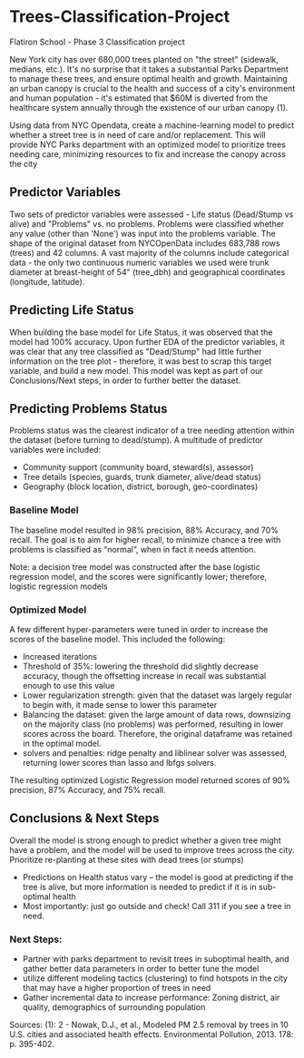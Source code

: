 # Trees-Classification-Project
Flatiron School - Phase 3 Classification project

New York city has over 680,000 trees planted on "the street" (sidewalk, medians, etc.). It's no surprise that it takes a substantial Parks Department to manage these trees, and ensure optimal health and growth. Maintaining an urban canopy is crucial to the health and success of a city's environment and human population - it's estimated that $60M is diverted from the healthcare system annually through the existence of our urban canopy (1).

Using data from NYC Opendata, create a machine-learning model to predict whether a street tree is in need of care and/or replacement. This will provide NYC Parks department with an optimized model to prioritize trees needing care, minimizing resources to fix and increase the canopy across the city

## Predictor Variables
Two sets of predictor variables were assessed - Life status (Dead/Stump vs alive) and "Problems" vs. no problems. Problems were classified whether any value (other than 'None') was input into the problems variable. The shape of the original dataset from NYCOpenData includes 683,788 rows (trees) and 42 columns. A vast majority of the columns include categorical data - the only two continuous numeric variables we used were trunk diameter at breast-height of 54" (tree_dbh) and geographical coordinates (longitude, latitude).

## Predicting Life Status
When building the base model for Life Status, it was observed that the model had 100% accuracy. Upon further EDA of the predictor variables, it was clear that any tree classified as "Dead/Stump" had little further information on the tree plot - therefore, it was best to scrap this target variable, and build a new model. This model was kept as part of our Conclusions/Next steps, in order to further better the dataset.

## Predicting Problems Status
Problems status was the clearest indicator of a tree needing attention within the dataset (before turning to dead/stump). A multitude of predictor variables were included: 
* Community support (community board, steward(s), assessor)
* Tree details (species, guards, trunk diameter, alive/dead status)
* Geography (block location, district, borough, geo-coordinates)

### Baseline Model
The baseline model resulted in 98% precision, 88% Accuracy, and 70% recall. The goal is to aim for higher recall, to minimize chance a tree with problems is classified as “normal”, when in fact it needs attention. 

Note: a decision tree model was constructed after the base logistic regression model, and the scores were significantly lower; therefore, logistic regression models

### Optimized Model
A few different hyper-parameters were tuned in order to increase the scores of the baseline model. This included the following:
* Increased iterations
* Threshold of 35%: lowering the threshold did slightly decrease accuracy, though the offsetting increase in recall was substantial enough to use this value
* Lower regularization strength: given that the dataset was largely regular to begin with, it made sense to lower this parameter
* Balancing the dataset: given the large amount of data rows, downsizing on the majority class (no problems) was performed, resulting in lower scores across the board. Therefore, the original dataframe was retained in the optimal model.
* solvers and penalties: ridge penalty and liblinear solver was assessed, returning lower scores than lasso and lbfgs solvers.
  
The resulting optimized Logistic Regression model returned scores of 90% precision, 87% Accuracy, and 75% recall. 

## Conclusions & Next Steps 
Overall the model is strong enough to predict whether a given tree might have a problem, and the model will be used to improve trees across the city.
Prioritize re-planting at these sites with dead trees (or 
stumps)
* Predictions on Health status vary – the model is good at predicting if the tree is alive, but more information is needed to predict if it is in sub-optimal health
* Most importantly: just go outside and check! Call 311 if you see a tree in need.

### Next Steps:
* Partner with parks department to revisit trees in suboptimal health, and gather better data parameters in order to better tune the model
* utilize different modeling tactics (clustering) to find hotspots in the city that may have a higher proportion of trees in need
* Gather incremental data to increase performance: Zoning district, air quality, demographics of surrounding population


Sources:
(1): 2 - Nowak, D.J., et al., Modeled PM 2.5 removal by trees in 10 U.S. cities and associated health effects. Environmental Pollution, 2013. 178: p. 395-402.
